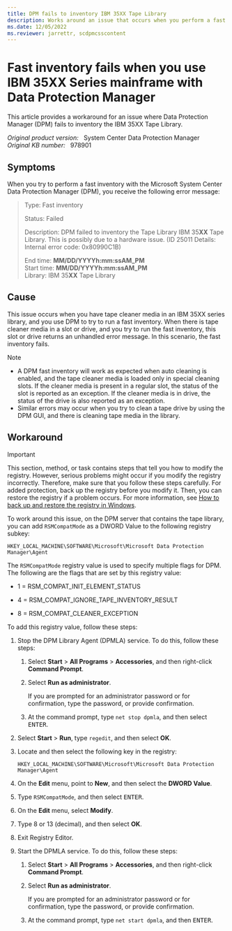 ```yaml
---
title: DPM fails to inventory IBM 35XX Tape Library
description: Works around an issue that occurs when you perform a fast inventory with Data Protection Manager.
ms.date: 12/05/2022
ms.reviewer: jarrettr, scdpmcsscontent
---
```

# Fast inventory fails when you use IBM 35XX Series mainframe with Data Protection Manager

This article provides a workaround for an issue where Data Protection Manager (DPM) fails to inventory the IBM 35XX Tape Library.

_Original product version:_ &nbsp; System Center Data Protection Manager  
_Original KB number:_ &nbsp; 978901

## Symptoms

When you try to perform a fast inventory with the Microsoft System Center Data Protection Manager (DPM), you receive the following error message:

> Type: Fast inventory
>
> Status: Failed
>
> Description: DPM failed to inventory the Tape Library IBM 35**XX** Tape Library. This is possibly due to a hardware issue. (ID 25011 Details: Internal error code: 0x80990C1B)
>
> End time: **MM/DD/YYYYh:mm:ssAM_PM**  
> Start time: **MM/DD/YYYYh:mm:ssAM_PM**  
> Library: IBM 35**XX** Tape Library

## Cause

This issue occurs when you have tape cleaner media in an IBM 35XX series library, and you use DPM to try to run a fast inventory. When there is tape cleaner media in a slot or drive, and you try to run the fast inventory, this slot or drive returns an unhandled error message. In this scenario, the fast inventory fails.

> [!NOTE]
>
> - A DPM fast inventory will work as expected when auto cleaning is enabled, and the tape cleaner media is loaded only in special cleaning slots. If the cleaner media is present in a regular slot, the status of the slot is reported as an exception. If the cleaner media is in drive, the status of the drive is also reported as an exception.
> - Similar errors may occur when you try to clean a tape drive by using the DPM GUI, and there is cleaning tape media in the library.

## Workaround

> [!IMPORTANT]
> This section, method, or task contains steps that tell you how to modify the registry. However, serious problems might occur if you modify the registry incorrectly. Therefore, make sure that you follow these steps carefully. For added protection, back up the registry before you modify it. Then, you can restore the registry if a problem occurs. For more information, see [How to back up and restore the registry in Windows](https://support.microsoft.com/topic/how-to-back-up-and-restore-the-registry-in-windows-855140ad-e318-2a13-2829-d428a2ab0692).

To work around this issue, on the DPM server that contains the tape library, you can add `RSMCompatMode` as a DWORD Value to the following registry subkey:

`HKEY_LOCAL_MACHINE\SOFTWARE\Microsoft\Microsoft Data Protection Manager\Agent`

The `RSMCompatMode` registry value is used to specify multiple flags for DPM. The following are the flags that are set by this registry value:

- 1 = RSM_COMPAT_INIT_ELEMENT_STATUS

- 4 = RSM_COMPAT_IGNORE_TAPE_INVENTORY_RESULT

- 8 = RSM_COMPAT_CLEANER_EXCEPTION

To add this registry value, follow these steps:

1. Stop the DPM Library Agent (DPMLA) service. To do this, follow these steps:

    1. Select **Start** > **All Programs** > **Accessories**, and then right-click **Command Prompt**.

    2. Select **Run as administrator**.

        If you are prompted for an administrator password or for confirmation, type the password, or provide confirmation.

    3. At the command prompt, type `net stop dpmla`, and then select <kbd>ENTER</kbd>.

2. Select **Start** > **Run**, type `regedit`, and then select **OK**.

3. Locate and then select the following key in the registry:

    `HKEY_LOCAL_MACHINE\SOFTWARE\Microsoft\Microsoft Data Protection Manager\Agent`

4. On the **Edit** menu, point to **New**, and then select the **DWORD Value**.

5. Type `RSMCompatMode`, and then select <kbd>ENTER</kbd>.

6. On the **Edit** menu, select **Modify**.

7. Type 8 or 13 (decimal), and then select **OK**.

8. Exit Registry Editor.

9. Start the DPMLA service. To do this, follow these steps:

    1. Select **Start** > **All Programs** > **Accessories**, and then right-click **Command Prompt**.

    2. Select **Run as administrator**.

        If you are prompted for an administrator password or for confirmation, type the password, or provide confirmation.

    3. At the command prompt, type `net start dpmla`, and then <kbd>ENTER</kbd>.

